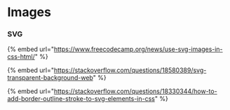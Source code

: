 # Images

### SVG

{% embed url="https://www.freecodecamp.org/news/use-svg-images-in-css-html/" %}

{% embed url="https://stackoverflow.com/questions/18580389/svg-transparent-background-web" %}

{% embed url="https://stackoverflow.com/questions/18330344/how-to-add-border-outline-stroke-to-svg-elements-in-css" %}


